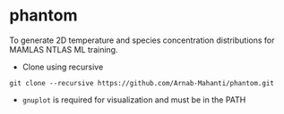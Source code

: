 # phantom

To generate 2D temperature and species concentration distributions for MAMLAS NTLAS ML training.

- Clone using recursive
```
git clone --recursive https://github.com/Arnab-Mahanti/phantom.git
```
- `gnuplot` is required for visualization and must be in the PATH
